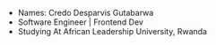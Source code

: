 - Names: Credo Desparvis Gutabarwa
- Software Engineer | Frontend Dev
- Studying At African Leadership University, Rwanda

<!---
desparvis/desparvis is a ✨ special ✨ repository because its `README.md` (this file) appears on your GitHub profile.
You can click the Preview link to take a look at your changes.
--->
